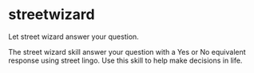 # streetwizard

Let street wizard answer your question.

The street wizard skill answer your question with a Yes or No equivalent response using street lingo. Use this skill to help make decisions in life.
